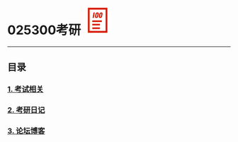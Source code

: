 # 025300考研  [![100](./图标/100.svg)]()

***



## 目录

### [1. 考试相关](./考试相关.md)

### [2. 考研日记](./考研日记.md)
### [3. 论坛博客](./论坛博客.md)


